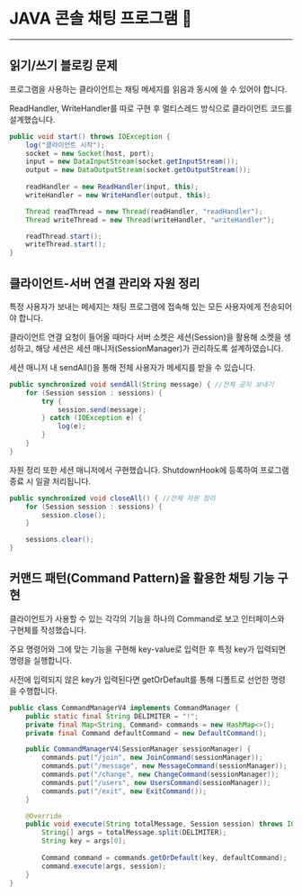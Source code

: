 # JAVA 콘솔 채팅 프로그램 💬

---

## 읽기/쓰기 블로킹 문제
프로그램을 사용하는 클라이언트는 채팅 메세지를 읽음과 동시에 쓸 수 있어야 합니다.

ReadHandler, WriteHandler를 따로 구현 후 멀티스레드 방식으로 클라이언트 코드를 설계했습니다.

```java
public void start() throws IOException {
    log("클라이언트 시작");
    socket = new Socket(host, port);
    input = new DataInputStream(socket.getInputStream());
    output = new DataOutputStream(socket.getOutputStream());
        
    readHandler = new ReadHandler(input, this);
    writeHandler = new WriteHandler(output, this);

    Thread readThread = new Thread(readHandler, "readHandler");
    Thread writeThread = new Thread(writeHandler, "writeHandler");

    readThread.start();
    writeThread.start();
}
```

## 클라이언트-서버 연결 관리와 자원 정리
특정 사용자가 보내는 메세지는 채팅 프로그램에 접속해 있는 모든 사용자에게 전송되어야 합니다.

클라이언트 연결 요청이 들어올 때마다 서버 소켓은 세션(Session)을 활용해 소켓을 생성하고, 해당 세션은 세션 매니저(SessionManager)가 관리하도록 설계하였습니다.

세션 매니저 내 sendAll()을 통해 전체 사용자가 메세지를 받을 수 있습니다.

```java
public synchronized void sendAll(String message) { //전체 공지 보내기
    for (Session session : sessions) {
        try {
            session.send(message);
        } catch (IOException e) {
            log(e);
        }
    }
}
```

자원 정리 또한 세션 매니저에서 구현했습니다. ShutdownHook에 등록하여 프로그램 종료 시 일괄 처리됩니다.

```java
public synchronized void closeAll() { //전체 자원 정리
    for (Session session : sessions) {
        session.close();
    }

    sessions.clear();
}
```

## 커맨드 패턴(Command Pattern)을 활용한 채팅 기능 구현
클라이언트가 사용할 수 있는 각각의 기능을 하나의 Command로 보고 인터페이스와 구현체를 작성했습니다.

주요 명령어와 그에 맞는 기능을 구현해 key-value로 입력한 후 특정 key가 입력되면 명령을 실행합니다.

사전에 입력되지 않은 key가 입력된다면 getOrDefault를 통해 디폴트로 선언한 명령을 수행합니다.

```java
public class CommandManagerV4 implements CommandManager {
    public static final String DELIMITER = "!";
    private final Map<String, Command> commands = new HashMap<>();
    private final Command defaultCommand = new DefaultCommand();

    public CommandManagerV4(SessionManager sessionManager) {
        commands.put("/join", new JoinCommand(sessionManager));
        commands.put("/message", new MessageCommand(sessionManager));
        commands.put("/change", new ChangeCommand(sessionManager));
        commands.put("/users", new UsersCommand(sessionManager));
        commands.put("/exit", new ExitCommand());
    }

    @Override
    public void execute(String totalMessage, Session session) throws IOException {
        String[] args = totalMessage.split(DELIMITER);
        String key = args[0];
        
        Command command = commands.getOrDefault(key, defaultCommand);
        command.execute(args, session);
    }
}
```